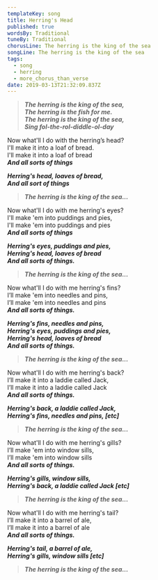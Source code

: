 ```yaml
---
templateKey: song
title: Herring's Head
published: true
wordsBy: Traditional
tuneBy: Traditional
chorusLine: The herring is the king of the sea
songLine: The herring is the king of the sea
tags:
  - song
  - herring
  - more_chorus_than_verse
date: 2019-03-13T21:32:09.837Z
---
```

>***The herring is the king of the sea,\
The herring is the fish for me.\
The herring is the king of the sea,\
Sing fol-the-rol-diddle-ol-day***

Now what'll I do with the herring’s head?\
I'll make it into a loaf of bread.\
I'll make it into a loaf of bread\
***And all sorts of things***

***Herring's head, loaves of bread,\
And all sort of things***

>***The herring is the king of the sea...***

Now what'll I do with me herring's eyes?\
I'll make 'em into puddings and pies,\
I'll make 'em into puddings and pies\
***And all sorts of things***

***Herring's eyes, puddings and pies,\
Herring's head, loaves of bread\
And all sorts of things.***

>***The herring is the king of the sea...***

Now what'll I do with me herring's fins?\
I’ll make 'em into needles and pins,\
I’ll make 'em into needles and pins\
***And all sorts of things.***

***Herring's fins, needles and pins,\
Herring's eyes, puddings and pies,\
Herring's head, loaves of bread\
And all sorts of things.***

>***The herring is the king of the sea...***

Now what'll I do with me herring's back?\
I’ll make it into a laddie called Jack,\
I’ll make it into a laddie called Jack\
***And all sorts of things.***

***Herring's back, a laddie called Jack,\
Herring's fins, needles and pins, [etc]***

>***The herring is the king of the sea...***

Now what'll I do with me herring's gills?\
I’ll make 'em into window sills,\
I’ll make 'em into window sills\
***And all sorts of things.***

***Herring's gills, window sills,\
Herring's back, a laddie called Jack [etc]***

>***The herring is the king of the sea...***

Now what'll I do with me herring's tail?\
I’ll make it into a barrel of ale,\
I’ll make it into a barrel of ale\
***And all sorts of things.***

***Herring's tail, a barrel of ale,\
Herring's gills, window sills [etc]***

>***The herring is the king of the sea...***
